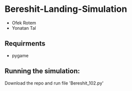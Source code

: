 # Bereshit-Landing-Simulation

- Ofek Rotem
- Yonatan Tal

## Requirments
- pygame

## Running the simulation:
Download the repo and run file 'Bereshit_102.py'
